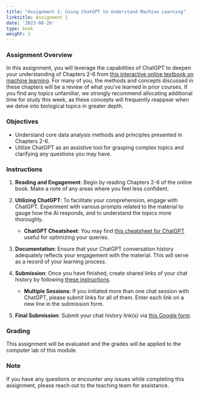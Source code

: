 ```yaml
---
title: "Assignment 1: Using ChatGPT to Understand Machine Learning"
linktitle: Assignment 1
date: '2023-08-26'
type: book
weight: 1
---
```

### Assignment Overview

In this assignment, you will leverage the capabilities of ChatGPT to deepen your understanding of Chapters 2-6 from [this interactive online textbook on machine learning](https://dmol.pub/ml/introduction.html). For many of you, the methods and concepts discussed in these chapters will be a review of what you've learned in prior courses. If you find any topics unfamiliar, we strongly recommend allocating additional time for study this week, as these concepts will frequently reappear when we delve into biological topics in greater depth.

### Objectives
- Understand core data analysis methods and principles presented in Chapters 2-6.
- Utilize ChatGPT as an assistive tool for grasping complex topics and clarifying any questions you may have.
  
### Instructions

1. **Reading and Engagement**: Begin by reading Chapters 2-6 of the online book. Make a note of any areas where you feel less confident.

2. **Utilizing ChatGPT**: To facilitate your comprehension, engage with ChatGPT. Experiment with various prompts related to the material to gauge how the AI responds, and to understand the topics more thoroughly.
   
   - **ChatGPT Cheatsheet**: You may find [this cheatsheet for ChatGPT](/uploads/ChatGPT-Cheat-Sheet.pdf) useful for optimizing your queries.

3. **Documentation**: Ensure that your ChatGPT conversation history adequately reflects your engagement with the material. This will serve as a record of your learning process.

4. **Submission**: Once you have finished, create shared links of your chat history by following [these instructions](https://help.openai.com/en/articles/7943611-create-a-shared-link).

   - **Multiple Sessions**: If you initiated more than one chat session with ChatGPT, please submit links for all of them. Enter each link on a new line in the submission form.

5. **Final Submission**: Submit your chat history link(s) via [this Google form](https://forms.gle/arapqVSDJFyKMqZb6).

### Grading

This assignment will be evaluated and the grades will be applied to the computer lab of this module.

### Note

If you have any questions or encounter any issues while completing this assignment, please reach out to the teaching team for assistance.

